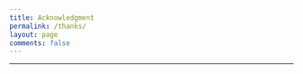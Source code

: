 ```yaml
---
title: Acknowledgment
permalink: /thanks/
layout: page
comments: false
---
```


[//]: # (Gửi lời chân thành sâu sắc đến các khách đã tin tưởng cho cháu đạo diễn các sản phẩm code dạo của mình.)

<hr>

[//]: # (Các bác là động lực để cháu xàm xí tiếp :&#41;&#41;)
